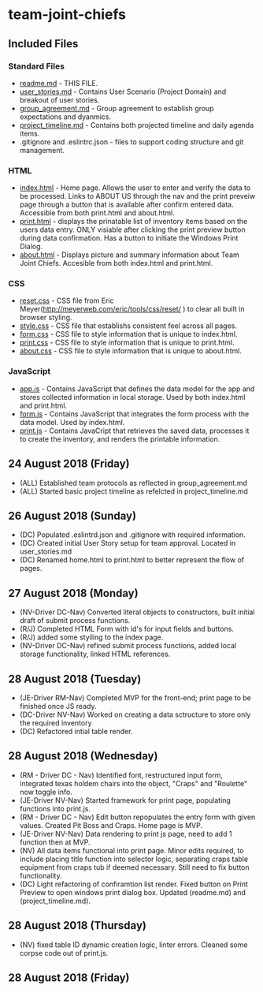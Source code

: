 # team-joint-chiefs

## Included Files

### Standard Files
* [readme.md](readme.md) - THIS FILE.
* [user_stories.md](user_stories.md) - Contains User Scenario (Project Domain) and breakout of user stories.
* [group_agreement.md](group_agreement.md) - Group agreement to establish group expectations and dyanmics.
* [project_timeline.md](project_timeline.md) - Contains both projected timeline and daily agenda items.
* .gitignore and .eslintrc.json - files to support coding structure and git management.

### HTML
* [index.html](index.html) - Home page.  Allows the user to enter and verify the data to be processed.  Links to ABOUT US through the nav and the print preveiw page through a button that is available after confirm entered data. Accessible from both print.html and about.html.
* [print.html](print.html) - displays the prinatable list of inventory items based on the users data entry.  ONLY visiable after clicking the print preview button during data confirmation.  Has a button to initiate the Windows Print Dialog.
* [about.html](about.html) - Displays picture and summary information about Team Joint Chiefs.  Accesible from both index.html and print.html.

### CSS
* [reset.css](css/reset.css) - CSS file from Eric Meyer(http://meyerweb.com/eric/tools/css/reset/ ) to clear all built in browser styling.
* [style.css](css/style.css) - CSS file that establishs consistent feel across all pages.
* [form.css](css/form.css) - CSS file to style information that is unique to index.html.
* [print.css](css/print.css) - CSS file to style information that is unique to print.html.
* [about.css](css/about.css) - CSS file to style information that is unique to about.html.

### JavaScript
* [app.js](/js/app.js) - Contains JavaScript that defines the data model for the app and stores collected information in local storage. Used by both index.html and print.html.
* [form.js](/js/form.js) - Contains JavaScript that integrates the form process with the data model.  Used by index.html.
* [print.js](/js/print.js) - Contains JavaCript that retrieves the saved data, processes it to create the inventory, and renders the printable information.

## 24 August 2018 (Friday)
- (ALL) Established team protocols as reflected in group_agreement.md
- (ALL) Started basic project timeline as refelcted in project_timeline.md

## 26 August 2018 (Sunday)
- (DC) Populated .eslintrd.json and .gitignore with required information.
- (DC) Created initial User Story setup for team approval. Located in user_stories.md
- (DC) Renamed home.html to print.html to better represent the flow of pages.

## 27 August 2018 (Monday)
- (NV-Driver DC-Nav) Converted literal objects to constructors, built initial draft of submit process functions.
- (R/J) Completed HTML Form with id's for input fields and buttons.
- (R/J) added some styiling to the index page.
- (NV-Driver DC-Nav) refined submit process functions, added local storage functionality, linked HTML references.

## 28 August 2018 (Tuesday)
- (JE-Driver RM-Nav) Completed MVP for the front-end; print page to be finished once JS ready.
- (DC-Driver NV-Nav) Worked on creating a data sctructure to store only the required inventory
- (DC) Refactored intial table render.

## 28 August 2018 (Wednesday)
- (RM - Driver DC - Nav) Identified font, restructured input form, integrated texas holdem chairs into the object, "Craps" and "Roulette" now toggle info.
- (JE-Driver NV-Nav) Started framework for print page, populating functions into print.js.
- (RM - Driver DC - Nav) Edit button repopulates the entry form with given values. Created Pit Boss and Craps. Home page is MVP.
- (JE-Driver NV-Nav) Data rendering to print js page, need to add 1 function then at MVP.
- (NV) All data items functional into print page. Minor edits required, to include placing title function into selector logic, separating craps table equipment from craps tub if deemed necessary. Still need to fix button functionality.
- (DC) Light refactoring of confiramtion list render.  Fixed button on Print Preview to open windows print dialog box. Updated (readme.md) and (project_timeline.md).

## 28 August 2018 (Thursday)
- (NV) fixed table ID dynamic creation logic, linter errors. Cleaned some corpse code out of print.js.



## 28 August 2018 (Friday)